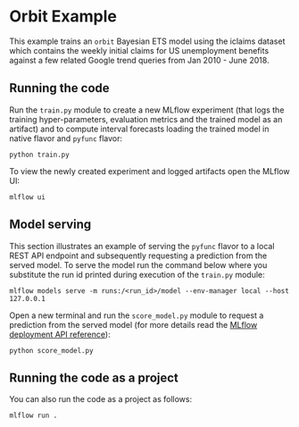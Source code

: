 # Orbit Example

This example trains an `orbit` Bayesian ETS model using the iclaims dataset which contains
the weekly initial claims for US unemployment benefits against a few related Google
trend queries from Jan 2010 - June 2018.

## Running the code

Run the `train.py` module to create a new MLflow experiment (that logs the training
hyper-parameters, evaluation metrics and the trained model as an artifact) and to
compute interval forecasts loading the trained model in native flavor and `pyfunc` flavor:

```
python train.py
```

To view the newly created experiment and logged artifacts open the MLflow UI:

```
mlflow ui
```

## Model serving

This section illustrates an example of serving the `pyfunc` flavor to a local REST
API endpoint and subsequently requesting a prediction from the served model. To serve
the model run the command below where you substitute the run id printed during execution
of the `train.py` module:

```
mlflow models serve -m runs:/<run_id>/model --env-manager local --host 127.0.0.1

```

Open a new terminal and run the `score_model.py` module to request a prediction from the
served model (for more details read the
[MLflow deployment API reference](https://mlflow.org/docs/latest/models.html#deploy-mlflow-models)):

```
python score_model.py
```

## Running the code as a project

You can also run the code as a project as follows:

```
mlflow run .

```
